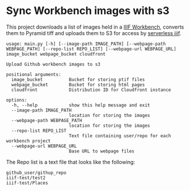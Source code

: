 # Sync Workbench images with s3

This project downloads a list of images held in a [IIIF Workbench](https://workbench.gdmrdigital.com/), converts them to Pyramid tiff and uploads them to S3 for access by [serverless iiif](https://samvera.github.io/serverless-iiif/). 

```
usage: main.py [-h] [--image-path IMAGE_PATH] [--webpage-path WEBPAGE_PATH] [--repo-list REPO_LIST] [--webpage-url WEBPAGE_URL] image_bucket webpage_bucket cloudfront

Upload Github workbench images to s3

positional arguments:
  image_bucket          Bucket for storing ptif files
  webpage_bucket        Bucket for storing html pages
  cloudfront            Distribution ID for Cloudfront instance

options:
  -h, --help            show this help message and exit
  --image-path IMAGE_PATH
                        location for storing the images
  --webpage-path WEBPAGE_PATH
                        location for storing the images
  --repo-list REPO_LIST
                        Text file containing user/repo for each workbench project
  --webpage-url WEBPAGE_URL
                        Base URL to webpage files
```

The Repo list is a text file that looks like the following:

```
github_user/githup_repo
iiif-test/test2
iiif-test/Places
```